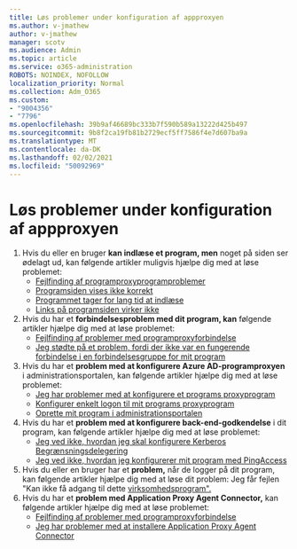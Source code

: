 ```yaml
---
title: Løs problemer under konfiguration af appproxyen
ms.author: v-jmathew
author: v-jmathew
manager: scotv
ms.audience: Admin
ms.topic: article
ms.service: o365-administration
ROBOTS: NOINDEX, NOFOLLOW
localization_priority: Normal
ms.collection: Adm_O365
ms.custom:
- "9004356"
- "7796"
ms.openlocfilehash: 39b9af46689bc333b7f590b589a13222d425b497
ms.sourcegitcommit: 9b8f2ca19fb81b2729ecf5ff7586f4e7d607ba9a
ms.translationtype: MT
ms.contentlocale: da-DK
ms.lasthandoff: 02/02/2021
ms.locfileid: "50092969"
---
```

# <a name="resolve-problems-when-configuring-the-app-proxy"></a>Løs problemer under konfiguration af appproxyen

1. Hvis du eller en bruger **kan indlæse et program, men** noget på siden ser ødelagt ud, kan følgende artikler muligvis hjælpe dig med at løse problemet:
    - [Fejlfinding af programproxyprogramproblemer](https://docs.microsoft.com/azure/active-directory/manage-apps/application-proxy-debug-apps)
    - [Programsiden vises ikke korrekt](https://docs.microsoft.com/azure/active-directory/application-proxy-page-appearance-broken-problem)
    - [Programmet tager for lang tid at indlæse](https://docs.microsoft.com/azure/active-directory/application-proxy-page-load-speed-problem)
    - [Links på programsiden virker ikke](https://docs.microsoft.com/azure/active-directory/application-proxy-page-links-broken-problem)
2. Hvis du har et **forbindelsesproblem med dit program, kan** følgende artikler hjælpe dig med at løse problemet:
    - [Fejlfinding af problemer med programproxyforbindelse](https://docs.microsoft.com/azure/active-directory/manage-apps/application-proxy-debug-connectors)
    - [Jeg stødte på et problem, fordi der ikke var en fungerende forbindelse i en forbindelsesgruppe for mit program](https://docs.microsoft.com/azure/active-directory/application-proxy-connectivity-no-working-connector)
3. Hvis du har et **problem med at konfigurere Azure AD-programproxyen** i administrationsportalen, kan følgende artikler hjælpe dig med at løse problemet:
    - [Jeg har problemer med at konfigurere et programs proxyprogram](https://docs.microsoft.com/azure/active-directory/application-proxy-config-how-to)
    - [Konfigurer enkelt logon til mit programs proxyprogram](https://docs.microsoft.com/azure/active-directory/application-proxy-config-sso-how-to)
    - [Oprette mit program i administrationsportalen](https://docs.microsoft.com/azure/active-directory/application-proxy-config-problem)
4. Hvis du har et **problem med at konfigurere back-end-godkendelse** i dit program, kan følgende artikler hjælpe dig med at løse problemet:
    - [Jeg ved ikke, hvordan jeg skal konfigurere Kerberos Begrænsningsdelegering](https://docs.microsoft.com/azure/active-directory/application-proxy-back-end-kerberos-constrained-delegation-how-to)
    - [Jeg ved ikke, hvordan jeg konfigurerer mit program med PingAccess](https://docs.microsoft.com/azure/active-directory/application-proxy-back-end-ping-access-how-to)
5. Hvis du eller en bruger har et **problem,** når de logger på dit program, kan følgende artikler hjælpe dig med at løse dit problem: Jeg får fejlen "Kan ikke få adgang til dette [virksomhedsprogram".](https://docs.microsoft.com/azure/active-directory/application-proxy-sign-in-bad-gateway-timeout-error)
6. Hvis du har et **problem med Application Proxy Agent Connector,** kan følgende artikler hjælpe dig med at løse problemet:
    - [Fejlfinding af problemer med programproxyforbindelse](https://docs.microsoft.com/azure/active-directory/manage-apps/application-proxy-debug-connectors)
    - [Jeg har problemer med at installere Application Proxy Agent Connector](https://docs.microsoft.com/azure/active-directory/application-proxy-connector-installation-problem)
